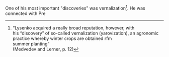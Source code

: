 One of his most important "discoveries" was vernalization[^1]. He was connected with Pre

[^1]:“Lysenko acquired a really broad reputation, however, with  
his “discovery” of so-called vernalization (yarovization), an 
agronomic practice whereby winter crops are obtained rfm  
summer planting”  
(Medvedev and Lerner, p. 12)